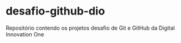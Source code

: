 # desafio-github-dio
Repositório contendo os projetos desafio de Git e GitHub da Digital Innovation One
